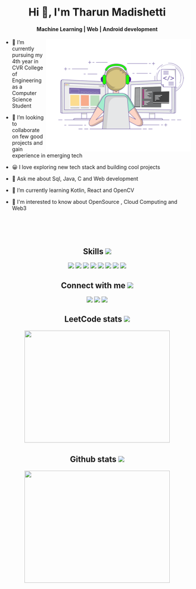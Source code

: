  <h1 align="center">Hi 👋, I'm Tharun Madishetti</h1>
<h4 align="center">Machine Learning | Web | Android development</h4>

<img align="right" src="demo.gif" alt="animated gif" width="390" height="300" margin="10px"/>

- 🌱 I’m currently pursuing my 4th year in CVR College of Engineering as a   Computer Science Student

- 💞️ I’m looking to collaborate on few good projects and gain experience in emerging tech

- 😀 I love exploring new tech stack and building cool projects

- 💬 Ask me about Sql, Java, C and Web development

- 🌱 I’m currently learning Kotlin, React and  OpenCV

- 🤔 I'm interested to know about OpenSource , Cloud Computing and Web3
</p>
<br>
<br>
<br>

<div align='center'><h2> Skills <img src = "https://media2.giphy.com/media/QssGEmpkyEOhBCb7e1/giphy.gif?cid=ecf05e47a0n3gi1bfqntqmob8g9aid1oyj2wr3ds3mg700bl&rid=giphy.gif" width = 32px> </h2>
 <img width ='32px' src ='https://raw.githubusercontent.com/rahulbanerjee26/githubAboutMeGenerator/main/icons/python.svg'>				<img width ='32px' src ='https://raw.githubusercontent.com/rahulbanerjee26/githubAboutMeGenerator/main/icons/java.svg'>     				<img width ='32px' src ='https://raw.githubusercontent.com/rahulbanerjee26/githubAboutMeGenerator/main/icons/c.svg'>   <img width ='32px' src ='https://raw.githubusercontent.com/rahulbanerjee26/githubAboutMeGenerator/main/icons/html.svg'>  <img width ='32px' src ='https://raw.githubusercontent.com/rahulbanerjee26/githubAboutMeGenerator/main/icons/css.svg'>     <img width ='32px' src ='https://raw.githubusercontent.com/rahulbanerjee26/githubAboutMeGenerator/main/icons/javascript.svg'>  <img width ='32px' src ='https://raw.githubusercontent.com/rahulbanerjee26/githubAboutMeGenerator/main/icons/reactjs.svg'>	  <img width ='32px' src ='https://raw.githubusercontent.com/rahulbanerjee26/githubAboutMeGenerator/main/icons/tailwind.svg'>	



<h2> Connect with me <img src='https://raw.githubusercontent.com/ShahriarShafin/ShahriarShafin/main/Assets/handshake.gif' width="100px"> </h2><a class="header-badge" target="_blank" href="https://www.linkedin.com/in/tharunmadishetti1/"><img src="https://img.shields.io/badge/style--5eba00.svg?label=LinkedIn&logo=linkedin&style=social"></a>				</h2><a class="header-badge" target="_blank" href="https://www.instagram.com/tharun.madishetty/"><img src="https://img.shields.io/badge/style--5eba00.svg?label=Instagram&logo=instagram&style=social"></a>		</h2><a class="header-badge" target="_blank" href="mailto:tharunmadishetti1@gmail.com"><img src="https://img.shields.io/badge/style--5eba00.svg?label=Gmail&logo=gmail&style=social"></a>	
</div>

<div align='center'>
<h2>LeetCode stats <img src='https://camo.githubusercontent.com/cc970ca71436129d452abe304b052203754cf170951dd0a2a1903613f5b32999/68747470733a2f2f692e70696e696d672e636f6d2f6f726967696e616c732f37332f65312f35342f37336531353432323031316537363365613962333033613737333865373161332e676966' width="50px"> </h2>
<img width="390" height="300"  src="https://leetcode.card.workers.dev/tharunmadishetti1?theme=default&font=baloo&extension=null">


<h2>Github stats <img src='https://media1.giphy.com/avatars/mwooodward/cIe5MvDvX4Vc.gif' width="50px"> </h2>
<img width="390" height="300"  src="https://streak-stats.demolab.com/?user=TharunMadishetti">
</div>
